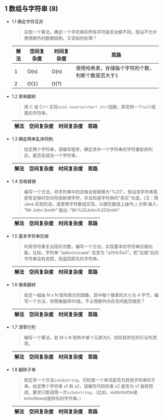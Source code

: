 
## 1 数组与字符串 (8)

- 1.1 确定字符互异 
    
    > 实现一个算法，确定一个字符串的所有字符是否全都不同。假设不允许使用额外的数据结构，又该如何处理？
    
    | 解法 | 空间复杂度 | 时间复杂度 | 思路
    | --- | --- | --- | ---
    | 1 | O(n)  | O(n)  | 使用哈希表，存储每个字符的个数，判断个数是否大于1
    | 2 | O(1)  | O(?)  | 
    
- 1.2 原串翻转
    
    > 用 C 或 C++ 实现`void reverse(char* str)`函数，即反转一个`null`结尾的字符串。
    
    | 解法 | 空间复杂度 | 时间复杂度 | 思路
    | --- | --- | --- | ---
    
- 1.3 确定两串乱序同构

    > 给定两个字符串，请编写程序，确定其中一个字符串的字符重新排列后，能否变成另一个字符串。
    
    | 解法 | 空间复杂度 | 时间复杂度 | 思路
    | --- | --- | --- | ---
    
- 1.4 空格替换
    
    > 编写一个方法，将字符串中的空格全部替换为"%20"。假设该字符串尾部有足够的空间存放新增字符，并且知道字符串的"真实"长度。(注：用 Java 实现的话，请使用字符数组实现，以便在数组上操作。)
    示例
    输入: "Mr John Smith"
    输出: "Mr%20John%20Smith"
    
    | 解法 | 空间复杂度 | 时间复杂度 | 思路
    | --- | --- | --- | ---
    
- 1.5 基本字符串压缩
    
    > 利用字符重复出现的次数，编写一个方法，实现基本的字符串压缩功能。比如，字符串 "aabcccccaaa" 会变为 "a2b1c5a3"。若"压缩"后的字符串没有变短，则返回原先的字符串。
    
    | 解法 | 空间复杂度 | 时间复杂度 | 思路
    | --- | --- | --- | ---
    
- 1.6 像素翻转

    > 给定一幅由 N x N 矩阵表示的图像，其中每个像素的大小为 4 字节，编写一个方法，将图像旋转90度。不占用额外内存空间能否做到？
    
    | 解法 | 空间复杂度 | 时间复杂度 | 思路
    | --- | --- | --- | ---
    
- 1.7 清零行列 
    
    > 编写一个算法，若 M x N 矩阵中某个元素为0，则将其所在的行与列清零。
    
    | 解法 | 空间复杂度 | 时间复杂度 | 思路
    | --- | --- | --- | ---
    
- 1.8 翻转子串 
    
    > 假定有一个方法`isSubstring`，可检查一个单词是否为其他字符串的子串。给定两个字符串 s1 和 s2，请编写代码检查 s2 是否为 s1 旋转而成，要求只能调用一次`isSubstring`。（比如，waterbottle是erbottlewat旋转后的字符串。）
    
    | 解法 | 空间复杂度 | 时间复杂度 | 思路
    | --- | --- | --- | ---